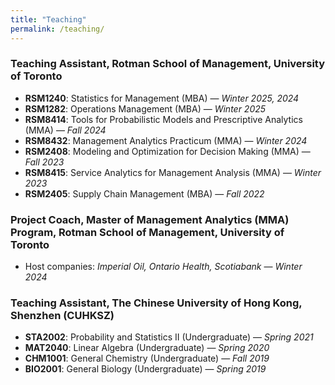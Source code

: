 ```yaml
---
title: "Teaching"
permalink: /teaching/
---
```


### Teaching Assistant, Rotman School of Management, University of Toronto

- **RSM1240**: Statistics for Management (MBA) — *Winter 2025, 2024*  
- **RSM1282**: Operations Management (MBA) — *Winter 2025*  
- **RSM8414**: Tools for Probabilistic Models and Prescriptive Analytics (MMA) — *Fall 2024*  
- **RSM8432**: Management Analytics Practicum (MMA) — *Winter 2024*  
- **RSM2408**: Modeling and Optimization for Decision Making (MMA) — *Fall 2023*  
- **RSM8415**: Service Analytics for Management Analysis (MMA) — *Winter 2023*  
- **RSM2405**: Supply Chain Management (MBA) — *Fall 2022*  

### Project Coach, Master of Management Analytics (MMA) Program, Rotman School of Management, University of Toronto
- Host companies: *Imperial Oil, Ontario Health, Scotiabank* — *Winter 2024*

### Teaching Assistant, The Chinese University of Hong Kong, Shenzhen (CUHKSZ)

- **STA2002**: Probability and Statistics II (Undergraduate) — *Spring 2021*  
- **MAT2040**: Linear Algebra (Undergraduate) — *Spring 2020*  
- **CHM1001**: General Chemistry (Undergraduate) — *Fall 2019*  
- **BIO2001**: General Biology (Undergraduate) — *Spring 2019*
